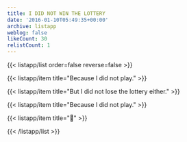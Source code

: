 ```yaml
---
title: I DID NOT WIN THE LOTTERY
date: '2016-01-10T05:49:35+00:00'
archive: listapp
weblog: false
likeCount: 30
relistCount: 1
---
```



{{< listapp/list order=false reverse=false >}}

   {{< listapp/item title="Because I did not play." >}}

   {{< listapp/item title="But I did not lose the lottery either." >}}

   {{< listapp/item title="Because I did not play." >}}

   {{< listapp/item title="🤑" >}}

{{< /listapp/list >}}
